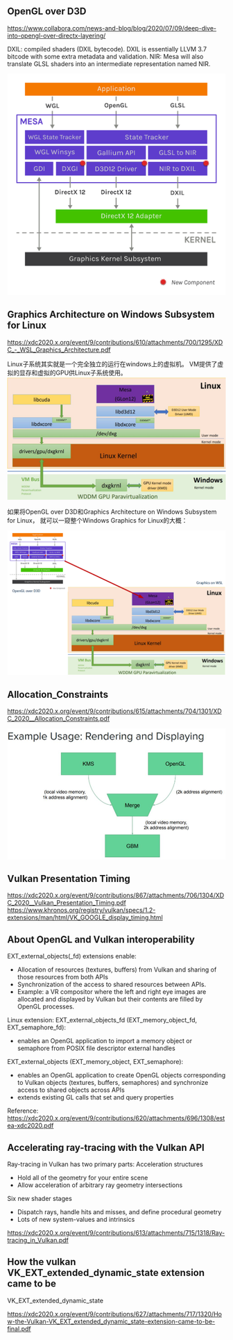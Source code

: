 
## OpenGL over D3D

https://www.collabora.com/news-and-blog/blog/2020/07/09/deep-dive-into-opengl-over-directx-layering/

DXIL: compiled shaders (DXIL bytecode). DXIL is essentially LLVM 3.7 bitcode with some extra metadata and validation.
NIR: Mesa will also translate GLSL shaders into an intermediate representation named NIR.

![d3d12-architecture](d3d12_architecture.png)

## Graphics Architecture on Windows Subsystem for Linux 
https://xdc2020.x.org/event/9/contributions/610/attachments/700/1295/XDC_-_WSL_Graphics_Architecture.pdf

Linux子系统其实就是一个完全独立的运行在windows上的虚拟机。
VM提供了虚拟的显存和虚拟的GPU供Linux子系统使用。
![GraphicsOnWSL](graphics_on_wsl.jpg)

如果将OpenGL over D3D和Graphics Architecture on Windows Subsystem for Linux， 就可以一窥整个Windows Graphics for Linux的大概：

![GraphicsOnWSL2](graphics_on_wsl2.png)



## Allocation_Constraints

https://xdc2020.x.org/event/9/contributions/615/attachments/704/1301/XDC_2020__Allocation_Constraints.pdf

![AllocationConstraints](AllocationConstraints.JPG)

## Vulkan Presentation Timing

https://xdc2020.x.org/event/9/contributions/867/attachments/706/1304/XDC_2020__Vulkan_Presentation_Timing.pdf
https://www.khronos.org/registry/vulkan/specs/1.2-extensions/man/html/VK_GOOGLE_display_timing.html


## About OpenGL and Vulkan interoperability
EXT_external_objects(_fd) extensions enable:
- Allocation of resources (textures, buffers) from Vulkan and sharing
of those resources from both APIs
- Synchronization of the access to shared resources between APIs.
- Example: a VR compositor where the left and right eye images are allocated and
displayed by Vulkan but their contents are filled by OpenGL processes.


Linux extension:
EXT_external_objects_fd (EXT_memory_object_fd, EXT_semaphore_fd):
- enables an OpenGL application to import a memory object or semaphore
from POSIX file descriptor external handles

EXT_external_objects (EXT_memory_object, EXT_semaphore):
- enables an OpenGL application to create OpenGL objects corresponding to
Vulkan objects (textures, buffers, semaphores) and synchronize access to
shared objects across APIs
- extends existing GL calls that set and query properties

Reference:
https://xdc2020.x.org/event/9/contributions/620/attachments/696/1308/estea-xdc2020.pdf

## Accelerating ray-tracing with the Vulkan API
Ray-tracing in Vulkan has two primary parts:
Acceleration structures
- Hold all of the geometry for your entire scene
- Allow acceleration of arbitrary ray geometry intersections

Six new shader stages
- Dispatch rays, handle hits and misses, and define procedural geometry
- Lots of new system-values and intrinsics

https://xdc2020.x.org/event/9/contributions/613/attachments/715/1318/Ray-tracing_in_Vulkan.pdf

## How the vulkan VK_EXT_extended_dynamic_state extension came to be

VK_EXT_extended_dynamic_state

https://xdc2020.x.org/event/9/contributions/627/attachments/717/1320/How-the-Vulkan-VK_EXT_extended_dynamic_state-extension-came-to-be-final.pdf
